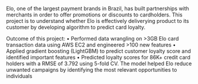 Elo, one of the largest payment brands in Brazil, has built partnerships with merchants in order to offer promotions or discounts to cardholders. 
This project is to understand whether Elo is effectively deliverying product to its customer by developing algorithm to predict card loyalty. 

Outcome of this project: 
•	Performed data wrangling on >3GB Elo card transaction data using AWS EC2 and engineered >100 new features
•	Applied gradient boosting (LightGBM) to predict customer loyalty score and identified important features 
•	Predicted loyalty scores for 86K+ credit card holders with a RMSE of 3.792 using 5-fold CV. The model helped Elo reduce unwanted campaigns by identifying the most relevant opportunities to individuals

